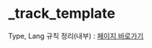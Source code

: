 # _track_template

Type, Lang 규칙 정리(내부) : [페이지 바로가기](https://www.notion.so/codepresso/GitHub-main-md-d94fdeaf0304462d86bc739f7adc689e)
